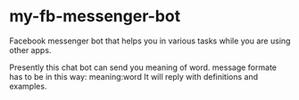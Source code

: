 # my-fb-messenger-bot
Facebook messenger bot that helps you in various tasks while you are using other apps.

Presently this chat bot can send you meaning of word.
message formate has to be in this way:
meaning:word
It will reply with definitions and examples.
